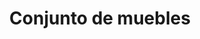 ---
layout: ../../../layouts/ProductLayout.astro
title: 'Conjunto de muebles'
description: 'Fabricación de conjunto de muebles.'
slug: '/productos/muebles/conjunto-2'
pubDate: 2022-07-02
image:
    url: '/images/png/muebles/conjunto-2.png'
    alt: 'The Astro logo on a dark background with a pink glow.'
    metaurl: '/images/png/muebles/conjunto-2.png'
tags: ["astro", "blogging", "learning in public"]
---